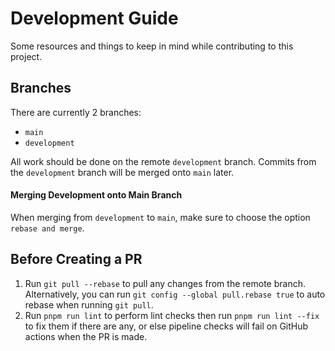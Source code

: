 # Development Guide
Some resources and things to keep in mind while contributing to this project. 

## Branches
There are currently 2 branches:
- `main`
- `development`

All work should be done on the remote `development` branch. Commits from the `development` branch will be merged onto `main` later.

#### Merging Development onto Main Branch
When merging from `development` to `main`, make sure to choose the option `rebase and merge`.

## Before Creating a PR
1. Run `git pull --rebase` to pull any changes from the remote branch. Alternatively, you can run `git config --global pull.rebase true` to auto rebase when running `git pull`.
2. Run `pnpm run lint` to perform lint checks then run  `pnpm run lint --fix` to fix them if there are any, or else pipeline checks will fail on GitHub actions when the PR is made.

